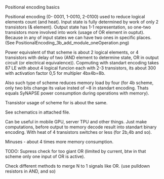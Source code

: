 Positional encoding basics

Positional encoding (0- 0001, 1-0010, 2-0100) used to reduce logical elements count (and heat). Input state is fully determined by work of only 2 transistors (& element). Output state has 1-1 representation, so one-two transistors more involved into work (usage of OR element in ouptut). Because in any of input states we can have two ones in specific places. (See PositionalEncoding_3b_add_module_oneOperation.png)

Power equivalent of that scheme is about 2 logical elements, or 4 transistors with delay of two (AND element to determine state, OR in output circuit (or electrical equivalence)). 
Copmuting with standart encoding takes 87 LE with about 4 logical funcion each with 2-3 transistors, its about 300 with activation factor 0,5 for multipler 4bx4b=8b.

Also such type of scheme reduces memory load by four (for 4b scheme, only two bits change its value insted of ~8 in standart encoding. Thats equals SyNAPSE power consumption during operations with memory).

Transistor usage of scheme for is about the same.

See schematics in attached file.

Can be useful in mobile GPU, server TPU and other things. Just make computations, before output to memory decode result into standart binary encoding. With heat of 4 transistors switches or less (for 2b,4b and so).

Minuses - about 4 times more memory consumption.

TODO:
Supress check for too giant OR (limited by current, btw in that scheme only one input of OR is active). 

Check different methods to merge N to 1 signals like OR. (use pulldown resistors in AND, and so)
